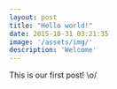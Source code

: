 ```yaml
---
layout: post
title: "Hello world!"
date: 2015-10-31 03:21:35
image: '/assets/img/'
description: 'Welcome'
---
```


This is our first post! \\o/